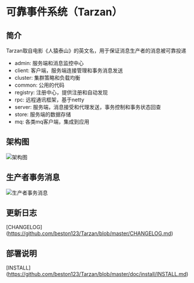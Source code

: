 # 可靠事件系统（Tarzan）

## 简介
Tarzan取自电影《人猿泰山》的英文名，用于保证消息生产者的消息被可靠投递
- admin: 服务端和消息监控中心
- client: 客户端，服务端连接管理和事务消息发送
- cluster: 集群策略和负载均衡
- common: 公用的代码
- registry: 注册中心，提供注册和自动发现
- rpc: 远程通讯框架，基于netty
- server: 服务端，消息接受和代理发送，事务控制和事务状态回查
- store: 服务端的数据存储
- mq: 各类mq客户端，集成到应用

## 架构图
![架构图](https://github.com/beston123/tevent/blob/master/doc/development/Architecture.png)

## 生产者事务消息
![生产者事务消息](https://github.com/beston123/tevent/blob/master/doc/development/TransactionMessage.png)

## 更新日志
[CHANGELOG] (https://github.com/beston123/Tarzan/blob/master/CHANGELOG.md)

## 部署说明
[INSTALL] (https://github.com/beston123/Tarzan/blob/master/doc/install/INSTALL.md)